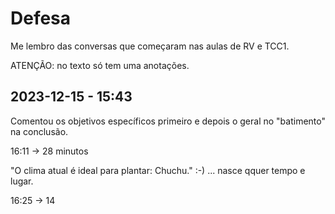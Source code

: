 # Defesa

Me lembro das conversas que começaram nas aulas de RV e TCC1.  

ATENÇÃO: no texto só tem uma anotações.  

## 2023-12-15 - 15:43

Comentou os objetivos específicos primeiro e depois o geral no "batimento" na conclusão.  

16:11 -> 28 minutos  

"O clima atual é ideal para plantar: Chuchu."
 :-) ... nasce qquer tempo e lugar.  

16:25 -> 14
